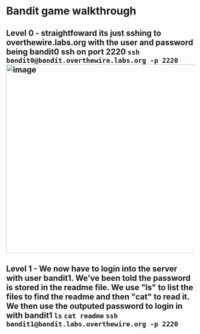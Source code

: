 # **Bandit game walkthrough**
## **Level 0** - straightfoward its just sshing to overthewire.labs.org with the user and password being bandit0 ssh on port 2220 ``ssh bandit0@bandit.overthewire.labs.org -p 2220`` <img width="1102" height="506" alt="image" src="https://github.com/user-attachments/assets/ce799705-45c3-415b-af82-663118d897b3" />
## **Level 1** - We now have to login into the server with user bandit1. We've been told the password is stored in the readme file. We use "ls" to list the files to find the readme and then "cat" to read it. We then use the outputed password to login in with bandit1  ``ls`` ``cat readme`` ``ssh bandit1@bandit.labs.overthewire.org -p 2220``

